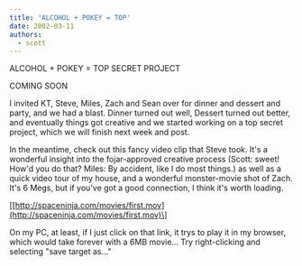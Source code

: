 ```yaml
---
title: 'ALCOHOL + POKEY = TOP'
date: 2002-03-11
authors:
  - scott
---
```


ALCOHOL + POKEY = TOP SECRET PROJECT

COMING SOON

I invited KT, Steve, Miles, Zach and Sean over for dinner and dessert and party, and we had a blast. Dinner turned out well, Dessert turned out better, and eventually things got creative and we started working on a top secret project, which we will finish next week and post.

In the meantime, check out this fancy video clip that Steve took. It's a wonderful insight into the fojar-approved creative process (Scott: sweet! How'd you do that? Miles: By accident, like I do most things.) as well as a quick video tour of my house, and a wonderful monster-movie shot of Zach. It's 6 Megs, but if you've got a good connection, I think it's worth loading.

\[[http://spaceninja.com/movies/first.mov](http://spaceninja.com/movies/first.mov)\]

On my PC, at least, if I just click on that link, it trys to play it in my browser, which would take forever with a 6MB movie... Try right-clicking and selecting "save target as..."
